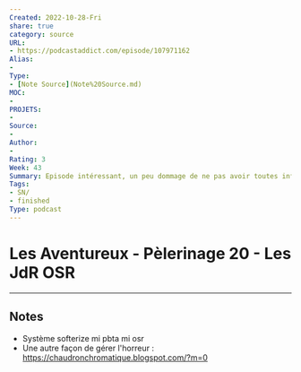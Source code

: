 ```yaml
---
Created: 2022-10-28-Fri
share: true 
category: source
URL:
- https://podcastaddict.com/episode/107971162
Alias:
- 
Type: 
- [Note Source](Note%20Source.md)
MOC:
- 
PROJETS:
- 
Source:
- 
Author:
- 
Rating: 3
Week: 43
Summary: Episode intéressant, un peu dommage de ne pas avoir toutes informations dans les notes du podcast, je ne trouve pas le système Softerize par exemple
Tags:
- SN/
- finished
Type: podcast
---
```


# Les Aventureux - Pèlerinage 20 - Les JdR OSR


***

## Notes
- Système softerize mi pbta mi osr
- Une autre façon de gérer l'horreur : https://chaudronchromatique.blogspot.com/?m=0